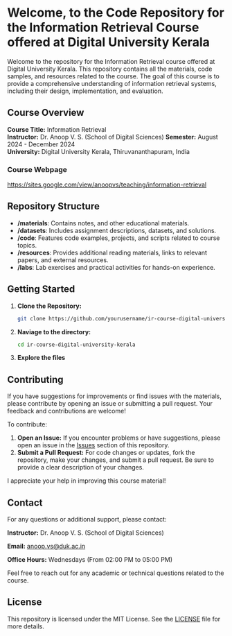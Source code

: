 # Welcome, to the Code Repository for the Information Retrieval Course offered at Digital University Kerala

Welcome to the repository for the Information Retrieval course offered at Digital University Kerala. This repository contains all the materials, code samples, and resources related to the course. The goal of this course is to provide a comprehensive understanding of information retrieval systems, including their design, implementation, and evaluation.

## Course Overview

**Course Title:** Information Retrieval  
**Instructor:** Dr. Anoop V. S. (School of Digital Sciences)
**Semester:** August 2024 - December 2024  
**University:** Digital University Kerala, Thiruvananthapuram, India

### Course Webpage
https://sites.google.com/view/anoopvs/teaching/information-retrieval

## Repository Structure

- **/materials**: Contains notes, and other educational materials.
- **/datasets**: Includes assignment descriptions, datasets, and solutions.
- **/code**: Features code examples, projects, and scripts related to course topics.
- **/resources**: Provides additional reading materials, links to relevant papers, and external resources.
- **/labs**: Lab exercises and practical activities for hands-on experience.

## Getting Started

1. **Clone the Repository:**
   ```bash
   git clone https://github.com/yourusername/ir-course-digital-university-kerala.git
   
2. **Naviage to the directory:**
   ```bash
   cd ir-course-digital-university-kerala
   
3. **Explore the files**

## Contributing

If you have suggestions for improvements or find issues with the materials, please contribute by opening an issue or submitting a pull request. Your feedback and contributions are welcome!

To contribute:

1. **Open an Issue:** If you encounter problems or have suggestions, please open an issue in the [Issues](https://github.com/yourusername/ir-course-digital-university-kerala/issues) section of this repository.
2. **Submit a Pull Request:** For code changes or updates, fork the repository, make your changes, and submit a pull request. Be sure to provide a clear description of your changes.

I appreciate your help in improving this course material!

## Contact

For any questions or additional support, please contact:

**Instructor:** Dr. Anoop V. S. (School of Digital Sciences)

**Email:** anoop.vs@duk.ac.in 

**Office Hours:** Wednesdays (From 02:00 PM to 05:00 PM)

Feel free to reach out for any academic or technical questions related to the course.

## License

This repository is licensed under the MIT License. See the [LICENSE](LICENSE) file for more details.
